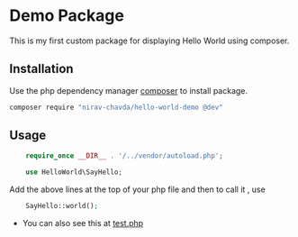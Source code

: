 # Demo Package

This is my first custom package for displaying Hello World using composer. 

## Installation

Use the php dependency manager [composer](https://getcomposer.org/download/) to install package.

```bash
composer require "nirav-chavda/hello-world-demo @dev"
```

## Usage


```php
    require_once __DIR__ . '/../vendor/autoload.php';

    use HelloWorld\SayHello;
```

 Add the above lines at the top of your php file and then to call it , use

```php
    SayHello::world();
```
* You can also see this at [test.php](https://github.com/nirav-chavda/DemoPackage/blob/master/test/test.php) 